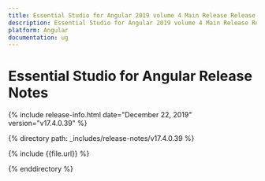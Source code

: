 ```yaml
---
title: Essential Studio for Angular 2019 volume 4 Main Release Release Notes  
description: Essential Studio for Angular 2019 volume 4 Main Release Release Notes  
platform: Angular
documentation: ug
---
```


# Essential Studio for Angular  Release Notes  

{% include release-info.html date="December 22, 2019"  version="v17.4.0.39" %} 


{% directory path: _includes/release-notes/v17.4.0.39 %}

{% include {{file.url}} %}

{% enddirectory %}